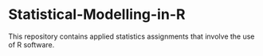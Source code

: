 # Statistical-Modelling-in-R
This repository contains applied statistics assignments that involve the use of R software.
